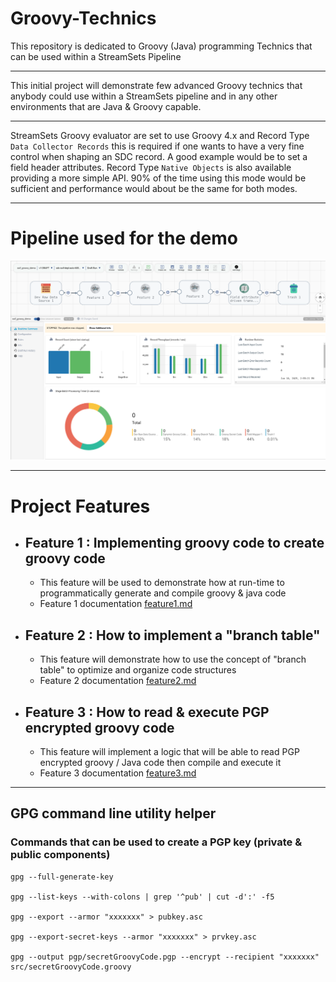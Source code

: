# Groovy-Technics
This repository is dedicated to Groovy (Java) programming Technics that can be used within a StreamSets Pipeline 

---
This initial project will demonstrate few advanced Groovy technics that anybody
could use within a StreamSets pipeline and in any other environments that are
Java & Groovy capable.

---
StreamSets Groovy evaluator are set to use Groovy 4.x and Record Type
`Data Collector Records` this is required if one wants to have a very fine
control when shaping an SDC record. A good example would be to set a field
header attributes.
Record Type `Native Objects` is also available providing a more simple API. 90%
of the time using this mode would be sufficient and performance would about be
the same for both modes.

---

# Pipeline used for the demo

![Screenshot from 2025-01-10 15-05-20.png](images/Screenshot%20from%202025-01-10%2015-05-20.png)

---

# Project Features

- ## Feature 1 : Implementing groovy code to create groovy code
    - This feature will be used to demonstrate how at run-time to programmatically generate and compile groovy & java
      code
  - Feature 1
    documentation [feature1.md](pipelinesGroovySrcCode/feature1/feature1.md)
- ## Feature 2 : How to implement a "branch table"
    - This feature will demonstrate how to use the concept of "branch table" to optimize and organize code structures
  - Feature 2
    documentation [feature2.md](pipelinesGroovySrcCode/feature2/feature2.md)
- ## Feature 3 : How to read & execute PGP encrypted groovy code
    - This feature will implement a logic that will be able to read PGP encrypted groovy / Java code then compile and
      execute it
  - Feature 3
    documentation [feature3.md](pipelinesGroovySrcCode/feature3/feature3.md)

---

## GPG command line utility helper
### Commands that can be used to create a PGP key (private & public components)

````shell
gpg --full-generate-key

gpg --list-keys --with-colons | grep '^pub' | cut -d':' -f5

gpg --export --armor "xxxxxxx" > pubkey.asc

gpg --export-secret-keys --armor "xxxxxxx" > prvkey.asc

gpg --output pgp/secretGroovyCode.pgp --encrypt --recipient "xxxxxxx" src/secretGroovyCode.groovy
````
